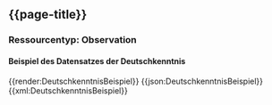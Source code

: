 ## {{page-title}}

### Ressourcentyp: Observation

#### Beispiel des Datensatzes der Deutschkenntnis

<tabs>
    <tab title="Übersicht">      
        {{render:DeutschkenntnisBeispiel}}
    </tab>
    <tab title="JSON">
        {{json:DeutschkenntnisBeispiel}}
    </tab>
    <tab title="XML">
        {{xml:DeutschkenntnisBeispiel}}
    </tab>
</tabs>